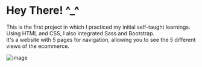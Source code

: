 # Hey There! ^_^

This is the first project in which I practiced my initial self-taught learnings. Using HTML and CSS, I also integrated Sass and Bootstrap.
<br/>
It's a website with 5 pages for navigation, allowing you to see the 5 different views of the ecommerce.

![image](https://github.com/martinvidela/shoes-page-htmlcss/assets/120694169/09e516f0-d06c-455c-a61e-cf987cc28c22)
